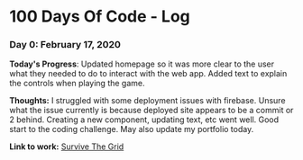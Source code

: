 # 100 Days Of Code - Log

### Day 0: February 17, 2020

**Today's Progress**: Updated homepage so it was more clear to the user what they needed to do to interact with the web app. Added text to explain the controls when playing the game.

**Thoughts:** I struggled with some deployment issues with firebase. Unsure what the issue currently is because deployed site appears to be a commit or 2 behind. Creating a new component, updating text, etc went well. Good start to the coding challenge. May also update my portfolio today.

**Link to work:** [Survive The Grid](https://survive-the-grid.firebaseapp.com/)

<!-- ### Day 0: February 30, 2016 (Example 2)
##### (delete me or comment me out)

**Today's Progress**: Fixed CSS, worked on canvas functionality for the app.

**Thoughts**: I really struggled with CSS, but, overall, I feel like I am slowly getting better at it. Canvas is still new for me, but I managed to figure out some basic functionality.

**Link(s) to work**: [Calculator App](http://www.example.com)


### Day 1: June 27, Monday

**Today's Progress**: I've gone through many exercises on FreeCodeCamp.

**Thoughts** I've recently started coding, and it's a great feeling when I finally solve an algorithm challenge after a lot of attempts and hours spent.

**Link(s) to work**
1. [Find the Longest Word in a String](https://www.freecodecamp.com/challenges/find-the-longest-word-in-a-string)
2. [Title Case a Sentence](https://www.freecodecamp.com/challenges/title-case-a-sentence) -->
